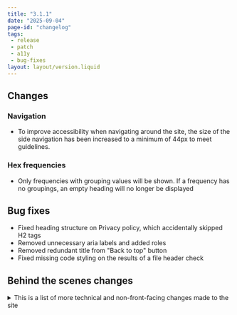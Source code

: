 ```yaml
---
title: "3.1.1"
date: "2025-09-04"
page-id: "changelog"
tags: 
 - release
 - patch
 - a11y
 - bug-fixes
layout: layout/version.liquid
---
```

## Changes
### Navigation
- To improve accessibility when navigating around the site, the size of the side navigation has been increased to a minimum of 44px to meet guidelines.

### Hex frequencies
- Only frequencies with grouping values will be shown. If a frequency has no groupings, an empty heading will no longer be displayed

## Bug fixes
- Fixed heading structure on Privacy policy, which accidentally skipped H2 tags
- Removed unnecessary aria labels and added roles
- Removed redundant title from "Back to top" button
- Fixed missing code styling on the results of a file header check

## Behind the scenes changes
<details>
<summary>This is a list of more technical and non-front-facing changes made to the site  </summary>

### General bug fixes
- Fixed duplicate ID being set on mobile theme switcher
- Fixed erroneous double quote in changelog link
- Fixed multiple instances of opening paragraph tags being missing
- Fixed incorrect version number in 1.17.7 changelog
- Added missing release tag to 3.1.0 changelog
</details>
